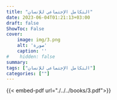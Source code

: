 ```yaml
---
title: "التكامل الإجتماعي للإنسان"
date: 2023-06-04T01:21:13+03:00
draft: false
ShowToc: False
cover:
    image: img/3.png
    alt: 'صورة'
    caption: ''
#    hidden: false
summary: 
tags: ["التكامل الإجتماعي للإنسان"]
categories: [""]
---
```

{{< embed-pdf url="./../../books/3.pdf">}} 